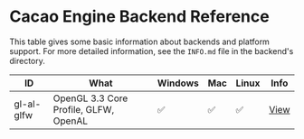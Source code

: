 # Cacao Engine Backend Reference

This table gives some basic information about backends and platform support. For more detailed information, see the `INFO.md` file in the backend's directory.

| ID | What | Windows | Mac | Linux | Info |
| -- | ---- | ------- | --- | ----- | ---- |
| gl-al-glfw | OpenGL 3.3 Core Profile, GLFW, OpenAL | ✅ | ✅ | ✅ | [View](backends/gl-al-glfw/INFO.md)
